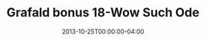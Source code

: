 ---
title: "Grafald bonus 18-Wow Such Ode"
type: "image"
date: 2013-10-25T00:00:00-04:00
draft: false
categories: ["Projects"]
image_path: "../img/2013/bonus_18.png"
alt_text: ""
---
